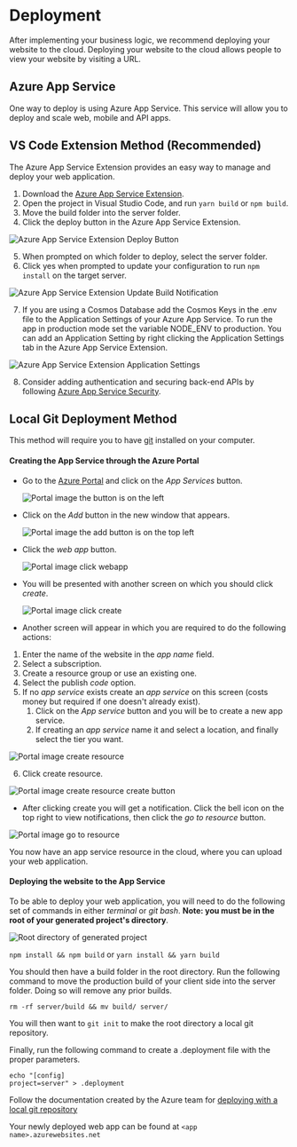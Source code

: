 # Deployment

After implementing your business logic, we recommend deploying your website to the cloud.
Deploying your website to the cloud allows people to view your website by visiting a URL.

## Azure App Service

One way to deploy is using Azure App Service. This service will allow you to deploy and scale web, mobile and API apps.

## VS Code Extension Method (Recommended)

The Azure App Service Extension provides an easy way to manage and deploy your web application.

1. Download the [Azure App Service Extension](https://marketplace.visualstudio.com/items?itemName=ms-azuretools.vscode-azureappservice).
2. Open the project in Visual Studio Code, and run `yarn build` or `npm build`.
3. Move the build folder into the server folder.
4. Click the deploy button in the Azure App Service Extension.

![Azure App Service Extension Deploy Button](./resources/azure-appservice-deploy-button.png)

5. When prompted on which folder to deploy, select the server folder.
6. Click yes when prompted to update your configuration to run `npm install` on the target server.

![Azure App Service Extension Update Build Notification](./resources/azure-appservice-update-build-notification.png)

7. If you are using a Cosmos Database add the Cosmos Keys in the .env file to the Application Settings of your Azure App Service. To run the app in production mode set the variable NODE_ENV to production. You can add an Application Setting by right clicking the Application Settings tab in the Azure App Service Extension.

![Azure App Service Extension Application Settings](./resources/azure-appservice-application-settings.png)

8. Consider adding authentication and securing back-end APIs by following [Azure App Service Security](https://docs.microsoft.com/en-us/azure/app-service/overview-security).

## Local Git Deployment Method

This method will require you to have [git](https://git-scm.com/downloads) installed on your computer.

#### Creating the App Service through the Azure Portal

- Go to the [Azure Portal](https://portal.azure.com) and click on the _App Services_ button.

  ![Portal image the button is on the left](./resources/azure-appservice-portal.png)

- Click on the _Add_ button in the new window that appears.

  ![Portal image the add button is on the top left](./resources/azure-appservice-add.png)

- Click the _web app_ button.

  ![Portal image click webapp](./resources/azure-appservice-click-webapp.png)

- You will be presented with another screen on which you should click _create_.

  ![Portal image click create](./resources/azure-appservice-click-create.png)

- Another screen will appear in which you are required to do the following actions:

1. Enter the name of the website in the _app name_ field.
2. Select a subscription.
3. Create a resource group or use an existing one.
4. Select the publish _code_ option.
5. If no _app service_ exists create an _app service_ on this screen (costs money but required if one doesn't already exist).
   1. Click on the _App service_ button and you will be to create a new app service.
   2. If creating an _app service_ name it and select a location, and finally select the tier you want.

![Portal image create resource](./resources/azure-appservice-createresource.png)

6. Click create resource.

![Portal image create resource create button](./resources/azure-appservice-createadd.png)

- After clicking create you will get a notification. Click the bell icon on the top right to view notifications, then click the _go to resource_ button.

![Portal image go to resource](./resources/azure-appservice-notification.png)

You now have an app service resource in the cloud, where you can upload your web application.

#### Deploying the website to the App Service

To be able to deploy your web application, you will need to do the following set of commands in either _terminal_ or _git bash_. **Note: you must be in the root of your generated project's directory**.

![Root directory of generated project](./resources/azure-appservice-rootdirectory.png)

`npm install && npm build` or `yarn install && yarn build`

You should then have a build folder in the root directory. Run the following command to move the production build of your client side into the server folder. Doing so will remove any prior builds.

`rm -rf server/build && mv build/ server/`

You will then want to `git init` to make the root directory a local git repository.

Finally, run the following command to create a .deployment file with the proper parameters.

```
echo "[config]
project=server" > .deployment
```

Follow the documentation created by the Azure team for [deploying with a local git repository](https://docs.microsoft.com/en-us/azure/app-service/deploy-local-git#open-azure-cloud-shell)

Your newly deployed web app can be found at `<app name>.azurewebsites.net`
